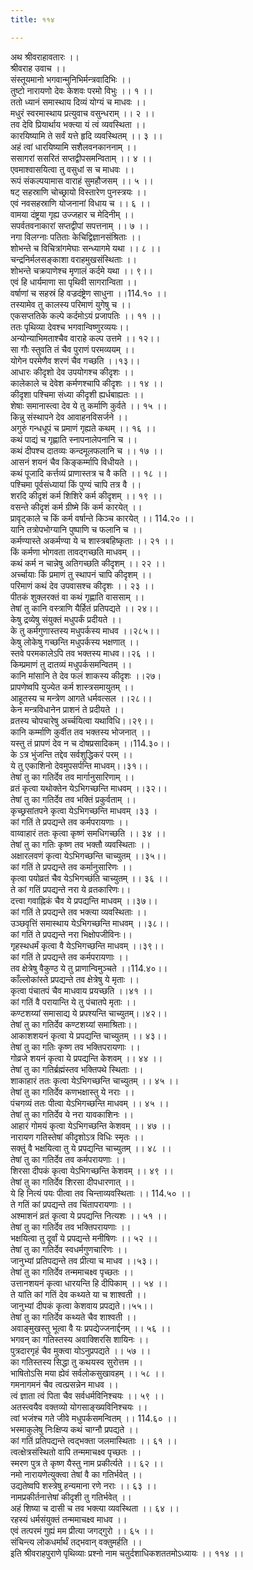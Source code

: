 ```yaml
---
title: ११४

---
```

अथ श्रीवराहावतारः ।।  
श्रीवराह उवाच ।।  
संस्तूयमानो भगवान्मुनिभिर्मन्त्रवादिभिः ।।  
तुष्टो नारायणो देवः केशवः परमो विभुः ।। १ ।।  
ततो ध्यानं समास्थाय दिव्यं योग्यं च माधवः ।।  
मधुरं स्वरमास्थाय प्रत्युवाच वसुन्धराम् ।। २ ।।  
तव देवि प्रियार्थाय भक्त्या यं त्वं व्यवस्थिता ।।  
कारयिष्यामि ते सर्वं यत्ते हृदि व्यवस्थितम् ।। ३ ।।  
अहं त्वां धारयिष्यामि सशैलवनकाननाम् ।।  
ससागरां ससरितं सप्तद्वीपसमन्विताम् ।। ४ ।।  
एवमाश्वासयित्वा तु वसुधां स च माधवः ।।  
रूपं संकल्पयामास वाराहं सुमहौजसम् ।। ५ ।।  
षट् सहस्राणि चोच्छ्रायो विस्तारेण पुनस्त्रयः ।।  
एवं नवसहस्राणि योजनानां विधाय च ।। ६ ।।  
वामया दंष्ट्रया गृह्य उज्जहार च मेदिनीम् ।।  
सपर्वतवनाकारां सप्तद्वीपां सपत्तनाम् ।। ७ ।।  
नगा विलग्नाः पतिताः केचिद्विज्ञानसंश्रिताः ।।  
शोभन्ते च विचित्रांगमेघाः सन्ध्यागमे यथा ।। ८ ।।  
चन्द्रनिर्मलसङ्काशा वराहमुखसंस्थिताः ।।  
शोभन्ते चक्रपाणेश्च मृणालं कर्दमे यथा ।। ९।।  
एवं हि धार्यमाणा सा पृथिवी सागरान्विता ।।  
वर्षाणां च सहस्रं हि वज्रदंष्ट्रेण साधुना ।।114.१० ।।  
तस्यामेव तु कालस्य परिमाणं युगेषु च ।।  
एकसप्ततिके कल्पे कर्दमोऽयं प्रजापतिः ।। ११ ।।  
ततः पृथिव्या देवश्च भगवान्विष्णुरव्ययः।।  
अन्योन्याभिमताश्चैव वाराहे कल्प उत्तमे ।। १२।।  
सा गौः स्तुवति तं चैव पुराणं परमव्ययम् ।।  
योगेन परमेणैव शरणं चैव गच्छति ।।१३।।  
आधारः कीदृशो देव उपयोगश्च कीदृशः ।।  
कालेकाले च देवेश कर्मणश्चापि कीदृशः ।। १४ ।।  
कीदृशा पश्चिमा संध्या कीदृशी ह्यर्धबाह्यतः ।।  
शेषाः समानास्त्वा देव ये तु कर्माणि कुर्वते ।। १५ ।।  
किन्नु संस्थापने देव आवाहनविसर्जने ।।  
अगुरुं गन्धधूपं च प्रमाणं गृह्यते कथम् ।। १६ ।।  
कथं पाद्यं च गृह्णाति स्नापनालेपनानि च ।।  
कथं दीपश्च दातव्यः कन्दमूलफलानि च ।। १७ ।।  
आसनं शयनं चैव किङ्कर्म्मापि विधीयते ।।  
कथं पूजादि कर्त्तव्यं प्राणास्तत्र च वै कति ।। १८ ।।  
पश्चिमा पूर्वसंध्यायां किं पुण्यं चापि तत्र वै ।।  
शरदि कीदृशं कर्म शिशिरे कर्म कीदृशम् ।। १९ ।।  
वसन्ते कीदृशं कर्म ग्रीष्मे किं कर्म कारयेत् ।।  
प्रावृट्काले च किं कर्म वर्षान्ते किञ्च कारयेत् ।। 114.२० ।।  
यानि तत्रोपभोग्यानि पुष्पाणि च फलानि च ।।  
कर्मण्यास्ते अकर्मण्या ये च शास्त्रबहिष्कृताः ।। २१ ।।  
किं कर्मणा भोगवता तावद्गच्छति माधवम् ।।  
कथं कर्म न चान्नेषु अतिगच्छति कीदृशम् ।। २२ ।।  
अर्च्चायाः किं प्रमाणं तु स्थापनं चापि कीदृशम् ।।  
परिमाणं कथं देव उपवासश्च कीदृशः ।। २३ ।।  
पीतकं शुक्लरक्तं वा कथं गृह्णाति वाससाम् ।।  
तेषां तु कानि वस्त्राणि यैर्हितं प्रतिपद्यते ।। २४।।  
केषु द्रव्येषु संयुक्तं मधुपर्कं प्रदीयते ।।  
के तु कर्मगुणास्तस्य मधुपर्कस्य माधव ।।२८५।।  
केषु लोकेषु गच्छन्ति मधुपर्कस्य भक्षणात् ।।  
स्तवे परमकालेऽपि तव भक्तस्य माधव।।२६ ।।  
किम्प्रमाणं तु दातव्यं मधुपर्कसमन्वितम् ।।  
कानि मांसानि ते देव फलं शाकस्य कीदृशः ।।२७।  
प्रापणेष्वपि युज्येत कर्म शास्त्रसमायुतम् ।।  
आहूतस्य च मन्त्रेण आगते धर्मवत्सल ।।२८।।  
केन मन्त्रविधानेन प्राशनं ते प्रदीयते ।।  
व्रतस्य चोपचारेषु अर्च्चयित्वा यथाविधि।।२९।।  
कानि कर्म्माणि कुर्वीत तव भक्तस्य भोजनात् ।।  
यस्तु तं प्रापणं देव न च दोषप्रसादिकम् ।।114.३०।।  
के ऽत्र भुंजन्ति तद्देव सर्वशुद्धिकरं परम् ।।  
ये तु एकाशिनो देवमुपसर्पन्ति माधवम्।।३१।।  
तेषां तु का गतिर्देव तव मार्गानुसारिणाम् ।।  
व्रतं कृत्वा यथोक्तेन येऽभिगच्छन्ति माधवम् ।।३२।।  
तेषां तु का गतिर्देव तव भक्तिं प्रकुर्वताम् ।।  
कृच्छ्रसांतपने कृत्वा येऽभिगच्छन्ति माधवम् ।३३ ।  
कां गतिं ते प्रपद्यन्ते तव कर्मपरायणाः ।।  
वाय्वाहारं ततः कृत्वा कृष्णं समधिगच्छति ।। ३४ ।।  
तेषां तु का गतिः कृष्ण तव भक्तौ व्यवस्थिताः ।।  
अक्षारलवणं कृत्वा येऽभिगच्छन्ति चाच्युतम् ।।३५।।  
कां गतिं ते प्रपद्यन्ते तव कर्मानुसारिणः ।।  
कृत्वा पयोव्रतं चैव येऽभिगच्छंति चाच्युतम् ।। ३६ ।।  
ते कां गतिं प्रपद्यन्ते नरा ये व्रतकारिणः।।  
दत्त्वा गवाह्निकं चैव ये प्रपद्यन्ति माधवम् ।।३७।।  
कां गतिं ते प्रपद्यन्ते तव भक्त्या व्यवस्थिताः ।।  
उञ्छवृत्तिं समास्थाय येऽभिगच्छन्ति माधवम् ।।३८।।  
कां गतिं ते प्रपद्यन्ते नरा भिक्षोपजीविनः।।  
गृहस्थधर्मं कृत्वा वै येऽभिगच्छन्ति माधवम् ।।३९।।  
कां गतिं ते प्रपद्यन्ते तव कर्मपरायणाः ।।  
तव क्षेत्रेषु वैकुण्ठ ये तु प्राणान्विमुञ्चते ।।114.४०।।  
काँल्लोकांस्ते प्रपद्यन्ते तव क्षेत्रेषु ये मृताः ।।  
कृत्वा पंचातपं चैव माधवाय प्रयच्छति ।।४१ ।।  
कां गतिं वै परायान्ति ये तु पंचातपे मृताः ।।  
कण्टशय्यां समासाद्य ये प्रपश्यन्ति चाच्युतम्।।४२।।  
तेषां तु का गतिर्देव कण्टशय्यां समाश्रिताः।।  
आकाशशयनं कृत्वा ये प्रपद्यन्ति चाच्युतम् ।। ४३।।  
तेषां तु का गतिः कृष्ण तव भक्तिपरायणाः ।।  
गोव्रजे शयनं कृत्वा ये प्रपद्यन्ति केशवम् ।। ४४ ।।  
तेषां तु का गतिर्ब्रह्मंस्तव भक्तिपथे स्थिताः ।।  
शाकाहारं ततः कृत्वा येऽभिगच्छन्ति चाच्युतम् ।। ४५ ।।  
तेषां तु का गतिर्देव कणभक्षास्तु ये नराः ।।  
पंचगव्यं ततः पीत्वा येऽभिगच्छन्ति माधवम् ।। ४५ ।।  
तेषां तु का गतिर्देव ये नरा यावकाशिनः ।।  
आहारं गोमयं कृत्वा येऽभिगच्छन्ति केशवम् ।। ४७ ।।  
नारायण गतिस्तेषां कीदृशोऽत्र विधिः स्मृतः ।।  
सक्तुं वै भक्षयित्वा तु ये प्रपद्यन्ति चाच्युतम् ।। ४८ ।।  
तेषां तु का गतिर्देव तव कर्मपरायणाः ।।  
शिरसा दीपकं कृत्वा येऽभिगच्छन्ति केशवम् ।। ४९ ।।  
तेषां तु का गतिर्देव शिरसा दीपधारणात् ।।  
ये हि नित्यं पयः पीत्वा तव चिन्ताव्यवस्थिताः ।। 114.५० ।।  
ते गतिं कां प्रपद्यन्ते तव चिंतापरायणाः ।।  
अश्माशनं व्रतं कृत्वा ये प्रपद्यन्ति नित्यशः ।। ५१ ।।  
तेषां तु का गतिर्देव तव भक्तिपरायणाः ।।  
भक्षयित्वा तु दूर्वां ये प्रपद्यन्ते मनीषिणः ।। ५२ ।।  
तेषां तु का गतिर्देव स्वधर्मगुणचारिणः ।।  
जानुभ्यां प्रतिपद्यन्ते तव प्रीत्या च माधव ।।५३।।  
तेषां तु का गतिर्देव तन्ममाचक्ष्व पृच्छतः ।।  
उत्तानशयनं कृत्वा धारयन्ति हि दीपिकाम् ।। ५४ ।।  
ते यांति कां गतिं देव कथ्यते या च शाश्वती ।।  
जानुभ्यां दीपकं कृत्वा केशवाय प्रपद्यते।।५५।।  
तेषां तु का गतिर्देव कथ्यते चैव शाश्वती ।।  
अवाङ्मुखस्तु भूत्वा वै यः प्रपद्येज्जनार्द्दनम् ।। ५६ ।।  
भगवन् का गतिस्तस्य अवाक्शिरसि शायिनः ।।  
पुत्रदारगृहं चैव मुक्त्वा योऽनुप्रपद्यते ।। ५७ ।।  
का गतिस्तस्य सिद्धा तु कथयस्व सुरोत्तम ।।  
भाषितोऽसि मया ह्येवं सर्वलोकसुखावहम् ।। ५८ ।।  
गमनागमनं चैव त्वत्प्रसन्नेन माधव ।।  
त्वं ज्ञाता त्वं पिता चैव सर्वधर्मविनिश्चयः ।। ५९ ।।  
अतस्त्वयैव वक्तव्यो योगसाङ्ख्यविनिश्चयः ।।  
त्वां भजंश्च गते जीवे मधुपर्कसमन्वितम् ।। 114.६० ।।  
भस्माकुलेषु निःक्षिप्य कथं चाग्नौ प्रपद्यते ।।  
कां गतिं प्रतिपद्यन्ते त्वद्भक्ता जलमास्थिताः ।। ६१ ।।  
त्वत्क्षेत्रसंस्थितो वापि तन्ममाचक्ष्व पृच्छतः ।।  
स्मरण पुत्र ते कृष्ण यैस्तु नाम प्रकीर्त्यते ।। ६२ ।।  
नमो नारायणेत्युक्त्वा तेषां वै का गतिर्भवेत् ।।  
उद्यतेष्वपि शस्त्रेषु हन्यमाना रणे नराः ।। ६३ ।।  
नामप्रकीर्तनात्तेषां कीदृशी तु गतिर्भवेत् ।।  
अहं शिष्या च दासी च तव भक्त्या व्यवस्थिता ।। ६४ ।।  
रहस्यं धर्मसंयुक्तं तन्ममाचक्ष्व माधव ।।  
एवं तत्परमं गुह्यं मम प्रीत्या जगद्गुरो ।। ६५ ।।  
संचिन्त्य लोकधर्मार्थं तद्भवान् वक्तुमर्हति ।।  
इति श्रीवराहपुराणे पृथिव्याः प्रश्नो नाम चतुर्दशाधिकशततमोऽध्यायः ।। ११४ ।।